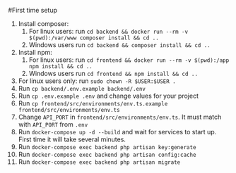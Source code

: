 #First time setup
1. Install composer:
    1. For linux users: run `cd backend && docker run --rm -v $(pwd):/var/www composer install && cd ..`
    2. Windows users run `cd backend && composer install && cd ..`
2. Install npm:
    1. For linux users: run `cd frontend && docker run --rm -v $(pwd):/app npm install && cd ..`
    2. Windows users run `cd frontend && npm install && cd ..`
3. For linux users only: run `sudo chown -R $USER:$USER .`
4. Run `cp backend/.env.example backend/.env`
5. Run `cp .env.example .env` and change values for your project
6. Run `cp frontend/src/environments/env.ts.example frontend/src/environments/env.ts`
7. Change `API_PORT` in `frontend/src/environments/env.ts`. It must match with `API_PORT` from `.env`
8. Run `docker-compose up -d --build` and wait for services to start up. First time it will take several minutes.
9. Run `docker-compose exec backend php artisan key:generate`
10. Run `docker-compose exec backend php artisan config:cache`
11. Run `docker-compose exec backend php artisan migrate`
